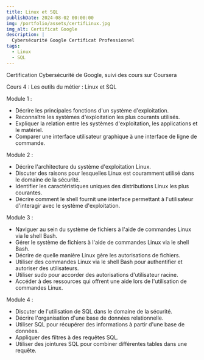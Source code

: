 ```yaml
---
title: Linux et SQL
publishDate: 2024-08-02 00:00:00
img: /portfolio/assets/certifLinux.jpg
img_alt: Certificat Google
description: |
  Cybersécurité Google Certificat Professionnel
tags:
  - Linux
  - SQL
---
```


Certification Cybersécurité de Google, suivi des cours sur Coursera

Cours 4 : Les outils du métier : Linux et SQL

Module 1 :

- Décrire les principales fonctions d'un système d'exploitation.
- Reconnaître les systèmes d'exploitation les plus courants utilisés.
- Expliquer la relation entre les systèmes d'exploitation, les applications et le matériel.
- Comparer une interface utilisateur graphique à une interface de ligne de commande.

Module 2 :

- Décrire l'architecture du système d'exploitation Linux.
- Discuter des raisons pour lesquelles Linux est couramment utilisé dans le domaine de la sécurité.
- Identifier les caractéristiques uniques des distributions Linux les plus courantes.
- Décrire comment le shell fournit une interface permettant à l'utilisateur d'interagir avec le système d'exploitation.

Module 3 :

- Naviguer au sein du système de fichiers à l'aide de commandes Linux via le shell Bash.
- Gérer le système de fichiers à l'aide de commandes Linux via le shell Bash.
- Décrire de quelle manière Linux gère les autorisations de fichiers.
- Utiliser des commandes Linux via le shell Bash pour authentifier et autoriser des utilisateurs.
- Utiliser sudo pour accorder des autorisations d'utilisateur racine.
- Accéder à des ressources qui offrent une aide lors de l'utilisation de commandes Linux.

Module 4 :

- Discuter de l'utilisation de SQL dans le domaine de la sécurité.
- Décrire l'organisation d'une base de données relationnelle.
- Utiliser SQL pour récupérer des informations à partir d'une base de données.
- Appliquer des filtres à des requêtes SQL.
- Utiliser des jointures SQL pour combiner différentes tables dans une requête.